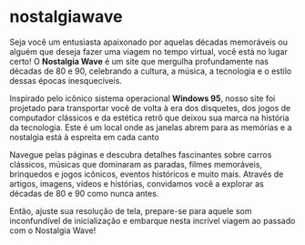 # nostalgiawave
 Seja você um entusiasta apaixonado por aquelas décadas memoráveis ou alguém que deseja fazer uma viagem no tempo virtual, você está no lugar certo! O **Nostalgia Wave** é um site que mergulha profundamente nas décadas de 80 e 90, celebrando a cultura, a música, a tecnologia e o estilo dessas épocas inesquecíveis.

Inspirado pelo icônico sistema operacional **Windows 95**, nosso site foi projetado para transportar você de volta à era dos disquetes, dos jogos de computador clássicos e da estética retrô que deixou sua marca na história da tecnologia. Este é um local onde as janelas abrem para as memórias e a nostalgia está à espreita em cada canto

Navegue pelas páginas e descubra detalhes fascinantes sobre carros clássicos, músicas que dominaram as paradas, filmes memoráveis, brinquedos e jogos icônicos, eventos históricos e muito mais. Através de artigos, imagens, vídeos e histórias, convidamos você a explorar as décadas de 80 e 90 como nunca antes.

Então, ajuste sua resolução de tela, prepare-se para aquele som inconfundível de inicialização e embarque nesta incrível viagem ao passado com o Nostalgia Wave!
